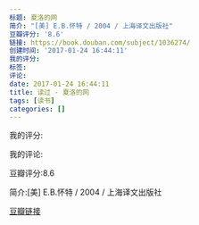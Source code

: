 ```yaml
---
标题: 夏洛的网
简介: "[美] E.B.怀特 / 2004 / 上海译文出版社"
豆瓣评分: '8.6'
链接: https://book.douban.com/subject/1036274/
创建时间: '2017-01-24 16:44:11'
我的评分:
标签:
评论:
date: 2017-01-24 16:44:11
title: 读过 - 夏洛的网
tags: [读书]
categories: []
---
```


我的评分:

我的评论:

豆瓣评分:8.6

简介:[美] E.B.怀特 / 2004 / 上海译文出版社

[豆瓣链接](https://book.douban.com/subject/1036274/)

